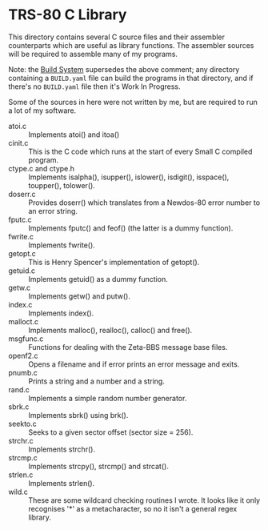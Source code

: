 # TRS-80 C Library

This directory contains several C source files and their assembler
counterparts which are useful as library functions. The assembler
sources will be required to assemble many of my programs.

Note: the [Build System](../BUILD.yaml) supersedes the above
comment; any directory containing a `BUILD.yaml` file can build
the programs in that directory, and if there's no `BUILD.yaml` file
then it's Work In Progress.

Some of the sources in here were not written by me, but are required
to run a lot of my software.

<dl>
 <dt>atoi.c</dt>
 <dd>Implements atoi() and itoa()</dd>
 <dt>cinit.c</dt>
 <dd>This is the C code which runs at the start of every Small C
 compiled program.</dd>
 <dt>ctype.c and ctype.h</dt>
 <dd>Implements isalpha(), isupper(), islower(), isdigit(), isspace(),
 toupper(), tolower().</dd>
 <dt>doserr.c</dt>
 <dd>Provides doserr() which translates from a Newdos-80 error number
 to an error string.</dd>
 <dt>fputc.c</dt>
 <dd>Implements fputc() and feof() (the latter is a dummy function).</dd>
 <dt>fwrite.c</dt>
 <dd>Implements fwrite().</dd>
 <dt>getopt.c</dt>
 <dd>This is Henry Spencer's implementation of getopt().</dd>
 <dt>getuid.c</dt>
 <dd>Implements getuid() as a dummy function.</dd>
 <dt>getw.c</dt>
 <dd>Implements getw() and putw().</dd>
 <dt>index.c</dt>
 <dd>Implements index().</dd>
 <dt>malloct.c</dt>
 <dd>Implements malloc(), realloc(), calloc() and free().</dd>
 <dt>msgfunc.c</dt>
 <dd>Functions for dealing with the Zeta-BBS message base files.</dd>
 <dt>openf2.c</dt>
 <dd>Opens a filename and if error prints an error message and exits.</dd>
 <dt>pnumb.c</dt>
 <dd>Prints a string and a number and a string.</dd>
 <dt>rand.c</dt>
 <dd>Implements a simple random number generator.</dd>
 <dt>sbrk.c</dt>
 <dd>Implements sbrk() using brk().</dd>
 <dt>seekto.c</dt>
 <dd>Seeks to a given sector offset (sector size = 256).</dd>
 <dt>strchr.c</dt>
 <dd>Implements strchr().</dd>
 <dt>strcmp.c</dt>
 <dd>Implements strcpy(), strcmp() and strcat().</dd>
 <dt>strlen.c</dt>
 <dd>Implements strlen().</dd>
 <dt>wild.c</dt>
 <dd>These are some wildcard checking routines I wrote. It looks
 like it only recognises '*' as a metacharacter, so no it isn't
 a general regex library.</dd>
